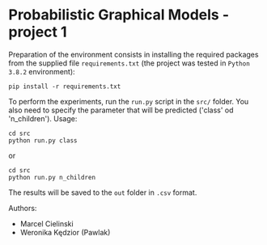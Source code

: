 # Probabilistic Graphical Models - project 1

Preparation of the environment consists in installing the required packages from the supplied file `requirements.txt` (the project was tested in `Python 3.8.2` environment):
```console
pip install -r requirements.txt
```

To perform the experiments, run the `run.py` script in the `src/` folder. 
You also need to specify the parameter that will be predicted ('class' od 'n_children'). Usage:

```console
cd src
python run.py class
```
or
```console
cd src
python run.py n_children
```

The results will be saved to the `out` folder in `.csv` format.

Authors:
- Marcel Cielinski
- Weronika Kędzior (Pawlak)
